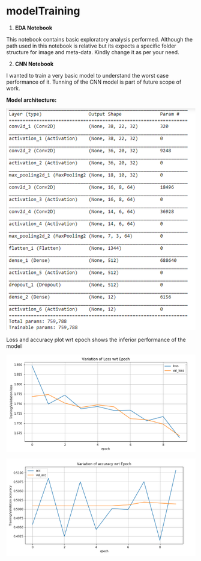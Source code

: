 # modelTraining 

1. **EDA Notebook**

This notebook contains basic exploratory analysis performed. Although the path used in this notebook is relative but its expects a specific folder structure for image and meta-data. Kindly change it as per your need. 

2. **CNN Notebook**

I wanted to train a very basic model to understand the worst case performance of it. Tunning of the CNN model is part of future scope of work.

**Model architecture:**

![alt text][logo]

[logo]: https://github.com/rohitmishr1484/ClimateAI-CAELI/blob/main/modelTraining/model-architecture.png?raw=true "Architecture"

Loss and accuracy plot wrt epoch shows the inferior performance of the model

![alt text][logo1]

[logo1]: https://github.com/rohitmishr1484/ClimateAI-CAELI/blob/main/modelTraining/loss.png?raw=true "Loss"


![alt text][logo2]

[logo2]: https://github.com/rohitmishr1484/ClimateAI-CAELI/blob/main/modelTraining/accuracy.png?raw=true "Accuracy"